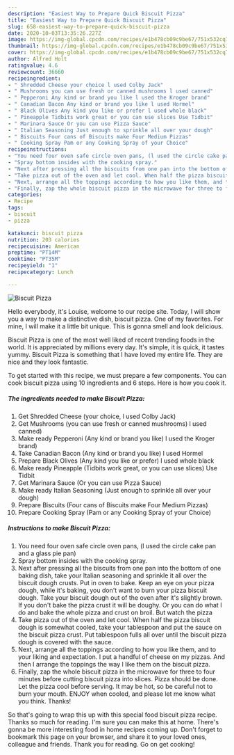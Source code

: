 ```yaml
---
description: "Easiest Way to Prepare Quick Biscuit Pizza"
title: "Easiest Way to Prepare Quick Biscuit Pizza"
slug: 658-easiest-way-to-prepare-quick-biscuit-pizza
date: 2020-10-03T13:35:26.227Z
image: https://img-global.cpcdn.com/recipes/e1b478cb09c9be67/751x532cq70/biscuit-pizza-recipe-main-photo.jpg
thumbnail: https://img-global.cpcdn.com/recipes/e1b478cb09c9be67/751x532cq70/biscuit-pizza-recipe-main-photo.jpg
cover: https://img-global.cpcdn.com/recipes/e1b478cb09c9be67/751x532cq70/biscuit-pizza-recipe-main-photo.jpg
author: Alfred Holt
ratingvalue: 4.6
reviewcount: 36660
recipeingredient:
- " Shredded Cheese your choice l used Colby Jack"
- " Mushrooms you can use fresh or canned mushrooms l used canned"
- " Pepperoni Any kind or brand you like l used the Kroger brand"
- " Canadian Bacon Any kind or brand you like l used Hormel"
- " Black Olives Any kind you like or prefer l used whole black"
- " Pineapple Tidbits work great or you can use slices Use Tidbit"
- " Marinara Sauce Or you can use Pizza Sauce"
- " Italian Seasoning Just enough to sprinkle all over your dough"
- " Biscuits Four cans of Biscuits make Four Medium Pizzas"
- " Cooking Spray Pam or any Cooking Spray of your Choice"
recipeinstructions:
- "You need four oven safe circle oven pans, (l used the circle cake pan and a glass pie pan)"
- "Spray bottom insides with the cooking spray."
- "Next after pressing all the biscuits from one pan into the bottom of one baking dish, take your Italian seasoning and sprinkle it all over the biscuit dough crusts. Put in oven to bake. Keep an eye on your pizza dough, while it&#39;s baking, you don&#39;t want to burn your pízza biscuit dough. Take your biscuit dough out of the oven after it&#39;s slightly brown. If you don&#39;t bake the pizza crust it will be doughy. Or you can do what I do and bake the whole pizza and crust on broil. But watch the pizza"
- "Take pizza out of the oven and let cool. When half the pizza biscuit dough is somewhat cooled, take your tablespoon and put the sauce on the biscuit pizza crust. Put tablespoon fulls all over until the biscuit pizza dough is covered with the sauce."
- "Next, arrange all the toppings according to how you like them, and to your liking and expectation. I put a handful of cheese on my pizzas. And then I arrange the toppings the way l like them on the biscuit pizza."
- "Finally, zap the whole biscuit pizza in the microwave for three to four minutes before cutting biscuit pizza into slices. Pizza should be done. Let the pizza cool before serving. It may be hot, so be careful not to burn your mouth. ENJOY when cooled, and please let me know what you think. Thanks!"
categories:
- Recipe
tags:
- biscuit
- pizza

katakunci: biscuit pizza 
nutrition: 203 calories
recipecuisine: American
preptime: "PT14M"
cooktime: "PT35M"
recipeyield: "1"
recipecategory: Lunch

---
```



![Biscuit Pizza](https://img-global.cpcdn.com/recipes/e1b478cb09c9be67/751x532cq70/biscuit-pizza-recipe-main-photo.jpg)

Hello everybody, it's Louise, welcome to our recipe site. Today, I will show you a way to make a distinctive dish, biscuit pizza. One of my favorites. For mine, I will make it a little bit unique. This is gonna smell and look delicious.

Biscuit Pizza is one of the most well liked of recent trending foods in the world. It is appreciated by millions every day. It's simple, it is quick, it tastes yummy. Biscuit Pizza is something that I have loved my entire life. They are nice and they look fantastic.




To get started with this recipe, we must prepare a few components. You can cook biscuit pizza using 10 ingredients and 6 steps. Here is how you cook it.

<!--inarticleads1-->

##### The ingredients needed to make Biscuit Pizza:

1. Get  Shredded Cheese (your choice, l used Colby Jack)
1. Get  Mushrooms (you can use fresh or canned mushrooms) l used canned)
1. Make ready  Pepperoni (Any kind or brand you like) l used the Kroger brand)
1. Take  Canadian Bacon (Any kind or brand you like) l used Hormel
1. Prepare  Black Olives (Any kind you like or prefer) l used whole black
1. Make ready  Pineapple (Tidbits work great, or you can use slices) Use Tidbit
1. Get  Marinara Sauce (Or you can use Pizza Sauce)
1. Make ready  Italian Seasoning (Just enough to sprinkle all over your dough)
1. Prepare  Biscuits (Four cans of Biscuits make Four Medium Pizzas)
1. Prepare  Cooking Spray (Pam or any Cooking Spray of your Choice)




<!--inarticleads2-->

##### Instructions to make Biscuit Pizza:

1. You need four oven safe circle oven pans, (l used the circle cake pan and a glass pie pan)
1. Spray bottom insides with the cooking spray.
1. Next after pressing all the biscuits from one pan into the bottom of one baking dish, take your Italian seasoning and sprinkle it all over the biscuit dough crusts. Put in oven to bake. Keep an eye on your pizza dough, while it&#39;s baking, you don&#39;t want to burn your pízza biscuit dough. Take your biscuit dough out of the oven after it&#39;s slightly brown. If you don&#39;t bake the pizza crust it will be doughy. Or you can do what I do and bake the whole pizza and crust on broil. But watch the pizza
1. Take pizza out of the oven and let cool. When half the pizza biscuit dough is somewhat cooled, take your tablespoon and put the sauce on the biscuit pizza crust. Put tablespoon fulls all over until the biscuit pizza dough is covered with the sauce.
1. Next, arrange all the toppings according to how you like them, and to your liking and expectation. I put a handful of cheese on my pizzas. And then I arrange the toppings the way l like them on the biscuit pizza.
1. Finally, zap the whole biscuit pizza in the microwave for three to four minutes before cutting biscuit pizza into slices. Pizza should be done. Let the pizza cool before serving. It may be hot, so be careful not to burn your mouth. ENJOY when cooled, and please let me know what you think. Thanks!




So that's going to wrap this up with this special food biscuit pizza recipe. Thanks so much for reading. I'm sure you can make this at home. There's gonna be more interesting food in home recipes coming up. Don't forget to bookmark this page on your browser, and share it to your loved ones, colleague and friends. Thank you for reading. Go on get cooking!
